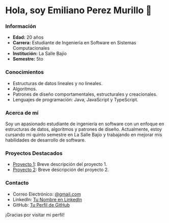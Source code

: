 # Hola, soy Emiliano Perez Murillo 👋

### Información

- **Edad:** 20 años
- **Carrera:** Estudiante de Ingeniería en Software en Sistemas Computacionales
- **Institución:** La Salle Bajío
- **Semestre:** 5to

### Conocimientos

- Estructuras de datos lineales y no lineales.
- Algoritmos.
- Patrones de diseño comportamentales, estructurales y creacionales.
- Lenguajes de programación: Java, JavaScript y TypeScript.

### Acerca de mí

Soy un apasionado estudiante de ingeniería en software con un enfoque en estructuras de datos, algoritmos y patrones de diseño. Actualmente, estoy cursando mi quinto semestre en La Salle Bajío y trabajando en mejorar mis habilidades de desarrollo de software.

### Proyectos Destacados

- [Proyecto 1](enlace-proyecto-1): Breve descripción del proyecto 1.
- [Proyecto 2](enlace-proyecto-2): Breve descripción del proyecto 2.

### Contacto

- Correo Electrónico: [@gmail.com](mailto:emiperez.dev@gmail.com)
- LinkedIn: [Tu Nombre en LinkedIn](https://www.linkedin.com/in/EmilianoPerez)
- GitHub: [Tu Perfil de GitHub](https://github.com/EmilianoPerezDev)

¡Gracias por visitar mi perfil!


<!--
**EmilianoPerezDev/EmilianoPerezDev** is a ✨ _special_ ✨ repository because its `README.md` (this file) appears on your GitHub profile.

Here are some ideas to get you started:

- 🔭 I’m currently working on ...
- 🌱 I’m currently learning ...
- 👯 I’m looking to collaborate on ...
- 🤔 I’m looking for help with ...
- 💬 Ask me about ...
- 📫 How to reach me: ...
- 😄 Pronouns: ...
- ⚡ Fun fact: ...
-->
